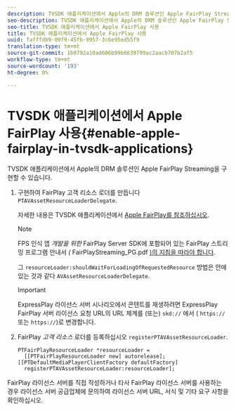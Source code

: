 ```yaml
---
description: TVSDK 애플리케이션에서 Apple의 DRM 솔루션인 Apple FairPlay Streaming을 구현할 수 있습니다.
seo-description: TVSDK 애플리케이션에서 Apple의 DRM 솔루션인 Apple FairPlay Streaming을 구현할 수 있습니다.
seo-title: TVSDK 애플리케이션에서 Apple FairPlay 사용
title: TVSDK 애플리케이션에서 Apple FairPlay 사용
uuid: fafffdb9-09f9-45fb-9957-3c6e95ed55f9
translation-type: tm+mt
source-git-commit: 1b9792a10ad606b99b6639799ac2aacb707b2af5
workflow-type: tm+mt
source-wordcount: '193'
ht-degree: 0%

---
```



# TVSDK 애플리케이션에서 Apple FairPlay 사용{#enable-apple-fairplay-in-tvsdk-applications}

TVSDK 애플리케이션에서 Apple의 DRM 솔루션인 Apple FairPlay Streaming을 구현할 수 있습니다.

1. 구현하여 FairPlay 고객 리소스 로더를 만듭니다 `PTAVAssetResourceLoaderDelegate`.

   자세한 내용은 TVSDK 애플리케이션에서 [Apple FairPlay를 참조하십시오](../../c-psdk-ios-1.4-drm-content-security/c-psdk-ios-1.4-apple-fairplay-tvsdk/c-psdk-ios-1.4-apple-fairplay-tvsdk.md).

   >[!NOTE]
   >
   >FPS 인식 앱 *개발을 위한* FairPlay Server SDK에 포함되어 있는 FairPlay 스트리밍 프로그램 안내서 *(* FairPlayStreaming_PG.pdf [)의 지침을 따라야 합니다](https://developer.apple.com/services-account/download?path=/Developer_Tools/FairPlay_Streaming_SDK/FairPlay_Streaming_Server_SDK.zip).

   그 `resourceLoader:shouldWaitForLoadingOfRequestedResource` 방법은 안에 있는 것과 같다 `AVAssetResourceLoaderDelegate`.

   >[!IMPORTANT]
   >
   >ExpressPlay 라이선스 서버 시나리오에서 콘텐트를 재생하려면 ExpressPlay FairPlay 서버 라이선스 요청 URL의 URL 체계를 (또는) `skd://` 에서 ( `https://` 또는 `https://`)로 변경합니다.

1. FairPlay *고객 리소스* 로더를 등록하십시오 `registerPTAVAssetResourceLoader`.

   ```
   PTFairPlayResourceLoader *resourceLoader =  
     [[PTFairPlayResourceLoader new] autorelease];  
   [[PTDefaultMediaPlayerClientFactory defaultFactory]  
     registerPTAVAssetResourceLoader:resourceLoader];
   ```

FairPlay 라이선스 서버를 직접 작성하거나 타사 FairPlay 라이선스 서버를 사용하는 경우 라이선스 서버 공급업체에 문의하여 라이선스 서버 URL, 서식 및 기타 요구 사항을 확인하십시오.
